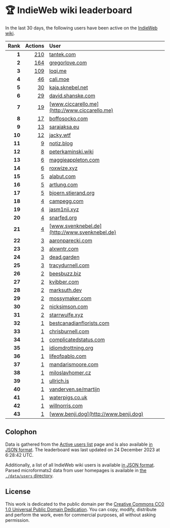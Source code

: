 # 🏆 IndieWeb wiki leaderboard

In the last 30 days, the following users have been active on the [IndieWeb wiki](https://indieweb.org).

| Rank | Actions | User |
|-----:|--------:|:-----|
| **1** | [210](https://indieweb.org/Special:Contributions/Tantek.com) | [tantek.com](http://tantek.com) |
| **2** | [164](https://indieweb.org/Special:Contributions/Gregorlove.com) | [gregorlove.com](http://gregorlove.com) |
| **3** | [109](https://indieweb.org/Special:Contributions/Loqi.me) | [loqi.me](http://loqi.me) |
| **4** | [46](https://indieweb.org/Special:Contributions/Cali.moe) | [cali.moe](http://cali.moe) |
| **5** | [30](https://indieweb.org/Special:Contributions/Kaja.sknebel.net) | [kaja.sknebel.net](http://kaja.sknebel.net) |
| **6** | [29](https://indieweb.org/Special:Contributions/David.shanske.com) | [david.shanske.com](http://david.shanske.com) |
| **7** | [19](https://indieweb.org/Special:Contributions/Www.ciccarello.me) | [www.ciccarello.me](http://www.ciccarello.me) |
| **8** | [17](https://indieweb.org/Special:Contributions/Boffosocko.com) | [boffosocko.com](http://boffosocko.com) |
| **9** | [13](https://indieweb.org/Special:Contributions/Sarajaksa.eu) | [sarajaksa.eu](http://sarajaksa.eu) |
| **10** | [12](https://indieweb.org/Special:Contributions/Jacky.wtf) | [jacky.wtf](http://jacky.wtf) |
| **11** | [9](https://indieweb.org/Special:Contributions/Notiz.blog) | [notiz.blog](http://notiz.blog) |
| **12** | [8](https://indieweb.org/Special:Contributions/Peterkaminski.wiki) | [peterkaminski.wiki](http://peterkaminski.wiki) |
| **13** | [6](https://indieweb.org/Special:Contributions/Maggieappleton.com) | [maggieappleton.com](http://maggieappleton.com) |
| **14** | [6](https://indieweb.org/Special:Contributions/Roxwize.xyz) | [roxwize.xyz](http://roxwize.xyz) |
| **15** | [5](https://indieweb.org/Special:Contributions/Alabut.com) | [alabut.com](http://alabut.com) |
| **16** | [5](https://indieweb.org/Special:Contributions/Artlung.com) | [artlung.com](http://artlung.com) |
| **17** | [5](https://indieweb.org/Special:Contributions/Bjoern.stierand.org) | [bjoern.stierand.org](http://bjoern.stierand.org) |
| **18** | [4](https://indieweb.org/Special:Contributions/Campegg.com) | [campegg.com](http://campegg.com) |
| **19** | [4](https://indieweb.org/Special:Contributions/Jasm1nii.xyz) | [jasm1nii.xyz](http://jasm1nii.xyz) |
| **20** | [4](https://indieweb.org/Special:Contributions/Snarfed.org) | [snarfed.org](http://snarfed.org) |
| **21** | [4](https://indieweb.org/Special:Contributions/Www.svenknebel.de) | [www.svenknebel.de](http://www.svenknebel.de) |
| **22** | [3](https://indieweb.org/Special:Contributions/Aaronparecki.com) | [aaronparecki.com](http://aaronparecki.com) |
| **23** | [3](https://indieweb.org/Special:Contributions/Alxwntr.com) | [alxwntr.com](http://alxwntr.com) |
| **24** | [3](https://indieweb.org/Special:Contributions/Dead.garden) | [dead.garden](http://dead.garden) |
| **25** | [3](https://indieweb.org/Special:Contributions/Tracydurnell.com) | [tracydurnell.com](http://tracydurnell.com) |
| **26** | [2](https://indieweb.org/Special:Contributions/Beesbuzz.biz) | [beesbuzz.biz](http://beesbuzz.biz) |
| **27** | [2](https://indieweb.org/Special:Contributions/Kvibber.com) | [kvibber.com](http://kvibber.com) |
| **28** | [2](https://indieweb.org/Special:Contributions/Marksuth.dev) | [marksuth.dev](http://marksuth.dev) |
| **29** | [2](https://indieweb.org/Special:Contributions/Mossymaker.com) | [mossymaker.com](http://mossymaker.com) |
| **30** | [2](https://indieweb.org/Special:Contributions/Nicksimson.com) | [nicksimson.com](http://nicksimson.com) |
| **31** | [2](https://indieweb.org/Special:Contributions/Starrwulfe.xyz) | [starrwulfe.xyz](http://starrwulfe.xyz) |
| **32** | [1](https://indieweb.org/Special:Contributions/Bestcanadianflorists.com) | [bestcanadianflorists.com](http://bestcanadianflorists.com) |
| **33** | [1](https://indieweb.org/Special:Contributions/Chrisburnell.com) | [chrisburnell.com](http://chrisburnell.com) |
| **34** | [1](https://indieweb.org/Special:Contributions/Complicatedstatus.com) | [complicatedstatus.com](http://complicatedstatus.com) |
| **35** | [1](https://indieweb.org/Special:Contributions/Idiomdrottning.org) | [idiomdrottning.org](http://idiomdrottning.org) |
| **36** | [1](https://indieweb.org/Special:Contributions/Lifeofpablo.com) | [lifeofpablo.com](http://lifeofpablo.com) |
| **37** | [1](https://indieweb.org/Special:Contributions/Mandarismoore.com) | [mandarismoore.com](http://mandarismoore.com) |
| **38** | [1](https://indieweb.org/Special:Contributions/Miloslavhomer.cz) | [miloslavhomer.cz](http://miloslavhomer.cz) |
| **39** | [1](https://indieweb.org/Special:Contributions/Ullrich.is) | [ullrich.is](http://ullrich.is) |
| **40** | [1](https://indieweb.org/Special:Contributions/Vanderven.se_martijn) | [vanderven.se/martijn](http://vanderven.se/martijn) |
| **41** | [1](https://indieweb.org/Special:Contributions/Waterpigs.co.uk) | [waterpigs.co.uk](http://waterpigs.co.uk) |
| **42** | [1](https://indieweb.org/Special:Contributions/Willnorris.com) | [willnorris.com](http://willnorris.com) |
| **43** | [1](https://indieweb.org/Special:Contributions/Www.benji.dog) | [www.benji.dog](http://www.benji.dog) |


## Colophon

Data is gathered from the [Active users list](https://indieweb.org/Special:ActiveUsers) page and is also available [in JSON format](https://github.com/jgarber623/indieweb-wiki-leaderboard/blob/main/data/leaderboard.json). The leaderboard was last updated on 24 December 2023 at 6:28:42 UTC.

Additionally, a list of all IndieWeb wiki users is available [in JSON format](https://github.com/jgarber623/indieweb-wiki-leaderboard/blob/main/data/users.json). Parsed microformats2 data from user homepages is available in [the `./data/users` directory](https://github.com/jgarber623/indieweb-wiki-leaderboard/blob/main/data/users).

## License

This work is dedicated to the public domain per the [Creative Commons CC0 1.0 Universal Public Domain Dedication](https://creativecommons.org/publicdomain/zero/1.0/). You can copy, modify, distribute and perform the work, even for commercial purposes, all without asking permission.

